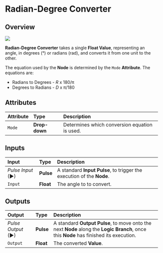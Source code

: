 # Radian-Degree Converter

## Overview

![](../../../.gitbook/assets/node-radian-degree-converter.png)

**Radian-Degree Converter** takes a single **Float Value**, representing an angle, in degrees \(°\) or radians \(rad\), and converts it from one unit to the other.

The equation used by the **Node** is determined by the `Mode` **Attribute**. The equations are:

* Radians to Degrees - _R_ x 180/π
* Degrees to Radians - _D_ x π/180

## Attributes

| Attribute | Type | Description |
| :--- | :--- | :--- |
| `Mode` | **Drop-down** | Determines which conversion equation is used. |

## Inputs

| Input | Type | Description |
| :--- | :--- | :--- |
| _Pulse Input_ \(►\) | **Pulse** | A standard **Input Pulse**, to trigger the execution of the **Node**. |
| `Input` | **Float** | The angle to to convert. |

## Outputs

| Output | Type | Description |
| :--- | :--- | :--- |
| _Pulse Output_ \(►\) | **Pulse** | A standard **Output Pulse**, to move onto the next **Node** along the **Logic Branch**, once this **Node** has finished its execution. |
| `Output` | **Float** | The converted **Value**. |

